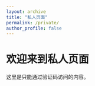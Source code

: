 ```yaml
---
layout: archive
title: "私人页面"
permalink: /private/
author_profile: false
---
```

<script>
document.addEventListener('DOMContentLoaded', () => {
  console.log("脚本已加载");
  // 验证码
  const correctCode = "123456";
  
  // 检查是否已验证
  if (!sessionStorage.getItem("isVerified")) {
    console.log("用户未验证，显示验证码表单");
    // 创建验证码表单
    const form = document.createElement('form');
    form.id = 'codeForm';
    
    const input = document.createElement('input');
    input.type = 'password';
    input.placeholder = '请输入访问验证码';
    input.id = 'userCode';
    input.required = true;
    
    const submit = document.createElement('button');
    submit.type = 'submit';
    submit.textContent = '提交';
    
    form.appendChild(input);
    form.appendChild(submit);
    
    // 插入到#content-container
    const contentDiv = document.getElementById('content-container');
    if (contentDiv) {
      console.log("找到#content-container容器，插入表单");
      contentDiv.innerHTML = '';
      contentDiv.appendChild(form);
    } else {
      console.log("#content-container容器未找到，插入到body");
      document.body.appendChild(form);
    }
    
    form.addEventListener('submit', function(e) {
      e.preventDefault();
      const userCode = document.getElementById('userCode').value;
      console.log("用户输入的验证码:", userCode);
      if (userCode === correctCode) {
        console.log("验证码正确，验证通过");
        sessionStorage.setItem("isVerified", "true");
        // 跳转到受保护的页面
        window.location.href = "/private/content/";
      } else {
        console.log("验证码错误");
        alert("验证码错误，无法访问此页面。");
        window.location.href = "/";
      }
    });
  } else {
    console.log("用户已验证，显示内容");
    // 可选：在此处添加显示内容的逻辑
  }
});
</script>

# 欢迎来到私人页面

这里是只能通过验证码访问的内容。